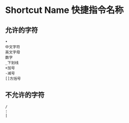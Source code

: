 # Shortcut Name 快捷指令名称

## 允许的字符


```text
•
中文字符
英文字母
数字
_下划线
+加号
-减号
[]方括号
```


## 不允许的字符


```text
/
:
|

```



